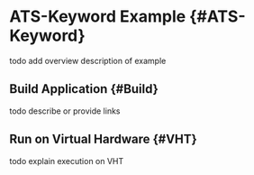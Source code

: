 # ATS-Keyword Example {#ATS-Keyword}

todo add overview description of example

## Build Application {#Build}

todo describe or provide links

## Run on Virtual Hardware {#VHT}

todo explain execution on VHT


